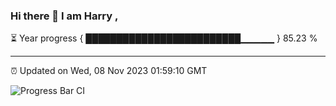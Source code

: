 ### Hi there 👋 I am Harry , 

⏳ Year progress { █████████████████████████▁▁▁▁▁ } 85.23 %

---

⏰ Updated on Wed, 08 Nov 2023 01:59:10 GMT

![Progress Bar CI](https://github.com/duykhang68/duykhang68/workflows/Progress%20Bar%20CI/badge.svg)
